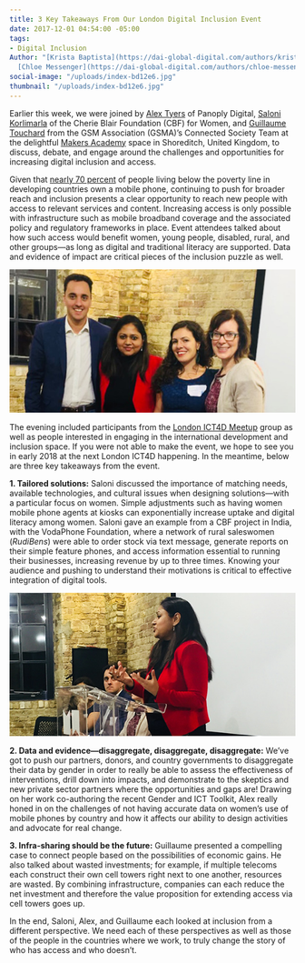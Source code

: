 ```yaml
---
title: 3 Key Takeaways From Our London Digital Inclusion Event
date: 2017-12-01 04:54:00 -05:00
tags:
- Digital Inclusion
Author: "[Krista Baptista](https://dai-global-digital.com/authors/krista-baptista/),
  [Chloe Messenger](https://dai-global-digital.com/authors/chloe-messenger/)"
social-image: "/uploads/index-bd12e6.jpg"
thumbnail: "/uploads/index-bd12e6.jpg"
---
```


Earlier this week, we were joined by [Alex Tyers](https://www.panoplydigital.com/our-team/#/alex-tyers-2/) of Panoply Digital, [Saloni Korlimarla](https://www.linkedin.com/in/saloni-korlimarla-5102685) of the Cherie Blair Foundation (CBF) for Women, and [Guillaume Touchard](https://www.gsma.com/mobilefordevelopment/author/guillaume-touchard) from the GSM Association (GSMA)’s Connected Society Team at the delightful [Makers Academy](http://www.makersacademy.com/) space in Shoreditch, United Kingdom, to discuss, debate, and engage around the challenges and opportunities for increasing digital inclusion and access.

<!--more-->

Given that [nearly 70 percent](http://www.itu.int/en/ITU-D/Statistics/Documents/facts/ICTFactsFigures2016.pdf) of people living below the poverty line in developing countries own a mobile phone, continuing to push for broader reach and inclusion presents a clear opportunity to reach new people with access to relevant services and content. Increasing access is only possible with infrastructure such as mobile broadband coverage and the associated policy and regulatory frameworks in place. Event attendees talked about how such access would benefit women, young people, disabled, rural, and other groups—as long as digital and traditional literacy are supported. Data and evidence of impact are critical pieces of the inclusion puzzle as well.

![1-1b1ed6.jpg](/uploads/1-1b1ed6.jpg)

The evening included participants from the [London ICT4D Meetup](https://www.meetup.com/London-ICT4D/?_cookie-check=CIL_XX1NkchBCQnx) group as well as people interested in engaging in the international development and inclusion space. If you were not able to make the event, we hope to see you in early 2018 at the next London ICT4D happening. In the meantime, below are three key takeaways from the event.

**1. Tailored solutions:** Saloni discussed the importance of matching needs, available technologies, and cultural issues when designing solutions—with a particular focus on women. Simple adjustments such as having women mobile phone agents at kiosks can exponentially increase uptake and digital literacy among women. Saloni gave an example from a CBF project in India, with the VodaPhone Foundation, where a network of rural saleswomen (*RudiBens*) were able to order stock via text message, generate reports on their simple feature phones, and access information essential to running their businesses, increasing revenue by up to three times. Knowing your audience and pushing to understand their motivations is critical to effective integration of digital tools.

![2-fa02df.jpg](/uploads/2-fa02df.jpg)

**2. Data and evidence—disaggregate, disaggregate, disaggregate:** We’ve got to push our partners, donors, and country governments to disaggregate their data by gender in order to really be able to assess the effectiveness of interventions, drill down into impacts, and demonstrate to the skeptics and new private sector partners where the opportunities and gaps are! Drawing on her work co-authoring the recent Gender and ICT Toolkit, Alex really honed in on the challenges of not having accurate data on women’s use of mobile phones by country and how it affects our ability to design activities and advocate for real change.

**3. Infra-sharing should be the future:** Guillaume presented a compelling case to connect people based on the possibilities of economic gains. He also talked about wasted investments; for example, if multiple telecoms each construct their own cell towers right next to one another, resources are wasted. By combining infrastructure, companies can each reduce the net investment and therefore the value proposition for extending access via cell towers goes up.

In the end, Saloni, Alex, and Guillaume each looked at inclusion from a different perspective. We need each of these perspectives as well as those of the people in the countries where we work, to truly change the story of who has access and who doesn’t.